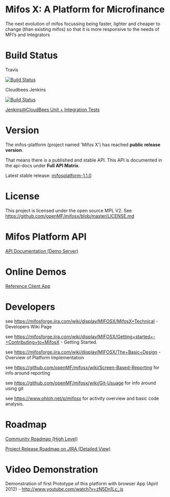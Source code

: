 Mifos X: A Platform for Microfinance
======

The next evolution of mifos focussing being faster, lighter and cheaper to change (than existing mifos) so that it is more responsive to the needs of MFI’s and Integrators

Build Status
============

Travis

[![Build
Status](https://travis-ci.org/openMF/mifosx.png?branch=master)](https://travis-ci.org/openMF/mifosx)

Cloudbees Jenkins

[![Build
Status](https://openmf.ci.cloudbees.com/job/MIFOSX%20INTEGRATION%20TEST/badge/icon)](https://openmf.ci.cloudbees.com/job/MIFOSX%20INTEGRATION%20TEST/)

<a target="_blank" href="https://openmf.ci.cloudbees.com/job/MIFOSX%20INTEGRATION%20TEST/"  title="Jenkins@CloudBees">Jenkins@CloudBees Unit + Integration Tests</a>


Version
==========

The mifos-platform (project named 'Mifos X') has reached <b>public release version</b>. 

That means there is a published and stable API. This API is documented in the api-docs under <b>Full API Matrix</b>.

Latest stable release: <a target="_blank" href="https://github.com/openMF/mifosx/tree/mifosplatform-1.1.0" title="mifosplatform-1.1.0">mifosplatform-1.1.0</a>

License
=============

This project is licensed under the open source MPL V2. See https://github.com/openMF/mifosx/blob/master/LICENSE.md

Mifos Platform API
=====================

<a target="_blank" href="https://demo.openmf.org/api-docs/apiLive.htm" title="mifos platform api beta 1">API Documentation (Demo Server)</a>


Online Demos
=============================

<a target="_blank" href="https://demo.openmf.org" title="Reference Client App">Reference Client App</a>

Developers
==========
see https://mifosforge.jira.com/wiki/display/MIFOSX/MifosX+Technical - Developers Wiki Page

see https://mifosforge.jira.com/wiki/display/MIFOSX/Getting+started+-+Contributing+to+MifosX  - Getting Started.

see https://mifosforge.jira.com/wiki/display/MIFOSX/The+Basic+Design - Overview of Platform Implementation

see https://github.com/openMF/mifosx/wiki/Screen-Based-Reporting for info around reporting

see https://github.com/openMF/mifosx/wiki/Git-Usuage for info around using git

see https://www.ohloh.net/p/mifosx for activity overview and basic code analysis.

Roadmap
==============

<a target="_blank" href="http://goo.gl/IXS9Q" title="Community Roadmap (High Level)">Community Roadmap (High Level)</a>

<a target="_blank" href="https://mifosforge.jira.com/browse/MIFOSX#selectedTab=com.atlassian.jira.plugin.system.project%3Aroadmap-panel" 
   title="Project Release Roadmap on JIRA (Detailed View)">Project Release Roadmap on JIRA (Detailed View)</a>

Video Demonstration
===============

Demonstration of first Prototype of this platform with browser App (April 2012) - http://www.youtube.com/watch?v=zN5Dn1Lc_js
